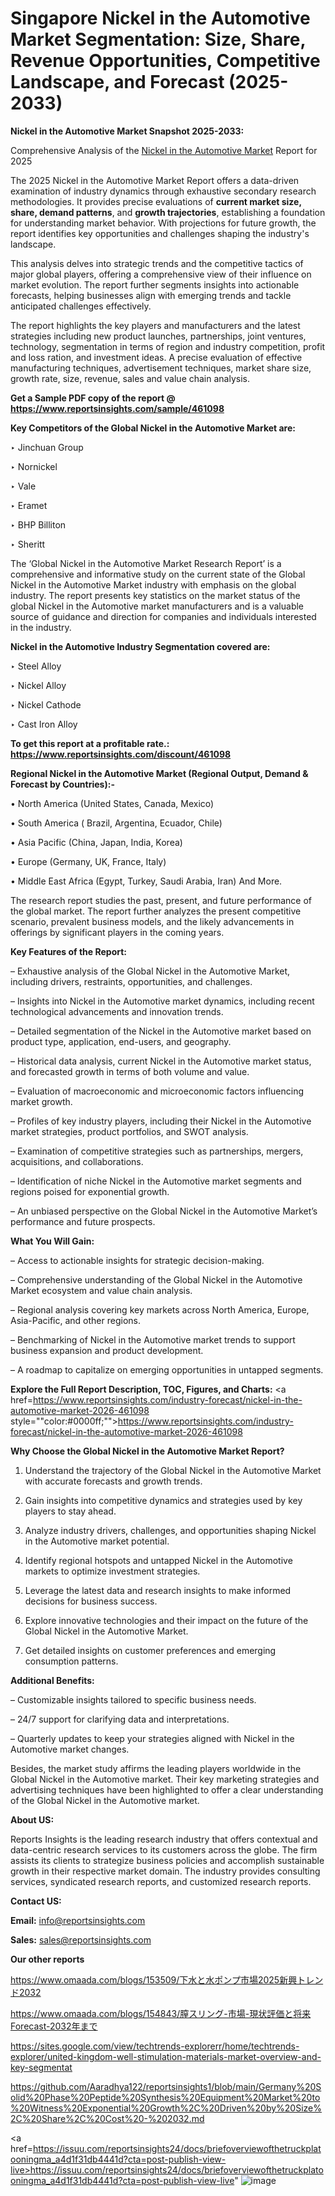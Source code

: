 # Singapore Nickel in the Automotive Market Segmentation: Size, Share, Revenue Opportunities, Competitive Landscape, and Forecast (2025-2033)

<strong>Nickel in the Automotive Market Snapshot 2025-2033:</strong>

Comprehensive Analysis of the <a href=https://www.reportsinsights.com/sample/461098>Nickel in the Automotive Market</a> Report for 2025

The 2025 Nickel in the Automotive Market Report offers a data-driven examination of industry dynamics through exhaustive secondary research methodologies. It provides precise evaluations of <strong>current market size, share, demand patterns</strong>, and <strong>growth trajectories</strong>, establishing a foundation for understanding market behavior. With projections for future growth, the report identifies key opportunities and challenges shaping the industry's landscape.

This analysis delves into strategic trends and the competitive tactics of major global players, offering a comprehensive view of their influence on market evolution. The report further segments insights into actionable forecasts, helping businesses align with emerging trends and tackle anticipated challenges effectively.

The report highlights the key players and manufacturers and the latest strategies including new product launches, partnerships, joint ventures, technology, segmentation in terms of region and industry competition, profit and loss ration, and investment ideas. A precise evaluation of effective manufacturing techniques, advertisement techniques, market share size, growth rate, size, revenue, sales and value chain analysis.

<strong>Get a Sample PDF copy of the report @ <a href=https://www.reportsinsights.com/sample/461098 style=color:#0000ff;>https://www.reportsinsights.com/sample/461098</a></strong>

<strong>Key Competitors of the Global Nickel in the Automotive Market are:</strong>

‣ Jinchuan Group

‣ Nornickel

‣ Vale

‣ Eramet

‣ BHP Billiton

‣ Sheritt

The ‘Global Nickel in the Automotive Market Research Report’ is a comprehensive and informative study on the current state of the Global Nickel in the Automotive Market industry with emphasis on the global industry. The report presents key statistics on the market status of the global Nickel in the Automotive market manufacturers and is a valuable source of guidance and direction for companies and individuals interested in the industry.

<strong>Nickel in the Automotive Industry Segmentation covered are:</strong>

‣ Steel Alloy

‣ Nickel Alloy

‣ Nickel Cathode

‣ Cast Iron Alloy

<strong>To get this report at a profitable rate.: <a href=https://www.reportsinsights.com/discount/461098 style=color:#0000ff;>https://www.reportsinsights.com/discount/461098</a></strong>

<strong>Regional Nickel in the Automotive Market (Regional Output, Demand &amp; Forecast by Countries):-</strong>

• North America (United States, Canada, Mexico)

• South America ( Brazil, Argentina, Ecuador, Chile)

• Asia Pacific (China, Japan, India, Korea)

• Europe (Germany, UK, France, Italy)

• Middle East Africa (Egypt, Turkey, Saudi Arabia, Iran) And More.

The research report studies the past, present, and future performance of the global market. The report further analyzes the present competitive scenario, prevalent business models, and the likely advancements in offerings by significant players in the coming years.

<strong>Key Features of the Report:</strong>

– Exhaustive analysis of the Global Nickel in the Automotive Market, including drivers, restraints, opportunities, and challenges.

– Insights into Nickel in the Automotive market dynamics, including recent technological advancements and innovation trends.

– Detailed segmentation of the Nickel in the Automotive market based on product type, application, end-users, and geography.

– Historical data analysis, current Nickel in the Automotive market status, and forecasted growth in terms of both volume and value.

– Evaluation of macroeconomic and microeconomic factors influencing market growth.

– Profiles of key industry players, including their Nickel in the Automotive market strategies, product portfolios, and SWOT analysis.

– Examination of competitive strategies such as partnerships, mergers, acquisitions, and collaborations.

– Identification of niche Nickel in the Automotive market segments and regions poised for exponential growth.

– An unbiased perspective on the Global Nickel in the Automotive Market’s performance and future prospects.

<strong>What You Will Gain:</strong>

– Access to actionable insights for strategic decision-making.

– Comprehensive understanding of the Global Nickel in the Automotive Market ecosystem and value chain analysis.

– Regional analysis covering key markets across North America, Europe, Asia-Pacific, and other regions.

– Benchmarking of Nickel in the Automotive market trends to support business expansion and product development.

– A roadmap to capitalize on emerging opportunities in untapped segments.

<strong>Explore the Full Report Description, TOC, Figures, and Charts:</strong>
<a href=https://www.reportsinsights.com/industry-forecast/nickel-in-the-automotive-market-2026-461098 style=""color:#0000ff;"">https://www.reportsinsights.com/industry-forecast/nickel-in-the-automotive-market-2026-461098</a>

<strong>Why Choose the Global Nickel in the Automotive Market Report?</strong>

1. Understand the trajectory of the Global Nickel in the Automotive Market with accurate forecasts and growth trends.

2. Gain insights into competitive dynamics and strategies used by key players to stay ahead.

3. Analyze industry drivers, challenges, and opportunities shaping Nickel in the Automotive market potential.

4. Identify regional hotspots and untapped Nickel in the Automotive markets to optimize investment strategies.

5. Leverage the latest data and research insights to make informed decisions for business success.

6. Explore innovative technologies and their impact on the future of the Global Nickel in the Automotive Market.

7. Get detailed insights on customer preferences and emerging consumption patterns.

<strong>Additional Benefits:</strong>

– Customizable insights tailored to specific business needs.

– 24/7 support for clarifying data and interpretations.

– Quarterly updates to keep your strategies aligned with Nickel in the Automotive market changes.

Besides, the market study affirms the leading players worldwide in the Global Nickel in the Automotive market. Their key marketing strategies and advertising techniques have been highlighted to offer a clear understanding of the Global Nickel in the Automotive market.

<strong><strong>About US</strong>:</strong>

Reports Insights is the leading research industry that offers contextual and data-centric research services to its customers across the globe. The firm assists its clients to strategize business policies and accomplish sustainable growth in their respective market domain. The industry provides consulting services, syndicated research reports, and customized research reports.

<strong>Contact US:</strong>

<p class=><b>Email:</b> <a href=mailto:info@reportsinsights.com>info@reportsinsights.com</a></p>
<p class=><b>Sales:</b> <a href=mailto:sales@reportsinsights.com>sales@reportsinsights.com</a></p>

<strong>Our other reports</strong>

<a href=https://www.omaada.com/blogs/153509/下水と水ポンプ市場2025新興トレンド2032>https://www.omaada.com/blogs/153509/下水と水ポンプ市場2025新興トレンド2032</a>

<a href=https://www.omaada.com/blogs/154843/膣スリング-市場-現状評価と将来Forecast-2032年まで>https://www.omaada.com/blogs/154843/膣スリング-市場-現状評価と将来Forecast-2032年まで</a>

<a href=https://sites.google.com/view/techtrends-explorerr/home/techtrends-explorer/united-kingdom-well-stimulation-materials-market-overview-and-key-segmentat>https://sites.google.com/view/techtrends-explorerr/home/techtrends-explorer/united-kingdom-well-stimulation-materials-market-overview-and-key-segmentat</a>

<a href=https://github.com/Aaradhya122/reportsinsights1/blob/main/Germany%20Solid%20Phase%20Peptide%20Synthesis%20Equipment%20Market%20to%20Witness%20Exponential%20Growth%2C%20Driven%20by%20Size%2C%20Share%2C%20Cost%20-%202032.md>https://github.com/Aaradhya122/reportsinsights1/blob/main/Germany%20Solid%20Phase%20Peptide%20Synthesis%20Equipment%20Market%20to%20Witness%20Exponential%20Growth%2C%20Driven%20by%20Size%2C%20Share%2C%20Cost%20-%202032.md</a>

<a href=https://issuu.com/reportsinsights24/docs/briefoverviewofthetruckplatooningma_a4d1f31db4441d?cta=post-publish-view-live>https://issuu.com/reportsinsights24/docs/briefoverviewofthetruckplatooningma_a4d1f31db4441d?cta=post-publish-view-live</a>"
![image](https://github.com/user-attachments/assets/d8a94970-0b3f-4920-bd00-50546cb6c683)
